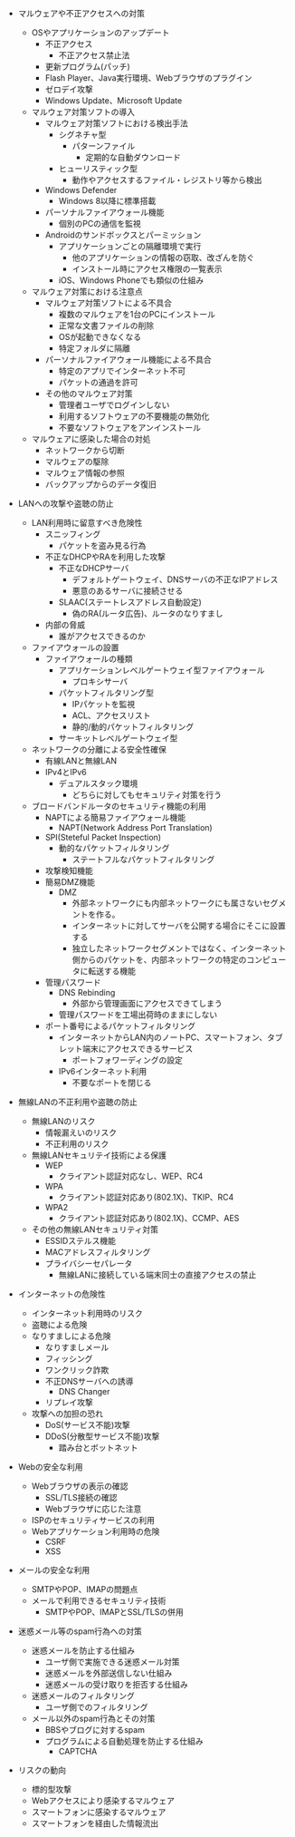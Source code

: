 - マルウェアや不正アクセスへの対策
    - OSやアプリケーションのアップデート
        - 不正アクセス
            - 不正アクセス禁止法
        - 更新プログラム(パッチ)
        - Flash Player、Java実行環境、Webブラウザのプラグイン
        - ゼロデイ攻撃
        - Windows Update、Microsoft Update
    - マルウェア対策ソフトの導入
        - マルウェア対策ソフトにおける検出手法
            - シグネチャ型
                - パターンファイル
                    - 定期的な自動ダウンロード
            - ヒューリスティック型
                - 動作やアクセスするファイル・レジストリ等から検出
        - Windows Defender
            - Windows 8以降に標準搭載
        - パーソナルファイアウォール機能
            - 個別のPCの通信を監視
        - Androidのサンドボックスとパーミッション
            - アプリケーションごとの隔離環境で実行
                - 他のアプリケーションの情報の窃取、改ざんを防ぐ
                - インストール時にアクセス権限の一覧表示
            - iOS、Windows Phoneでも類似の仕組み
    - マルウェア対策における注意点
        - マルウェア対策ソフトによる不具合
            - 複数のマルウェアを1台のPCにインストール
            - 正常な文書ファイルの削除
            - OSが起動できなくなる
            - 特定フォルダに隔離
        - パーソナルファイアウォール機能による不具合
            - 特定のアプリでインターネット不可
            - パケットの通過を許可
        - その他のマルウェア対策
            - 管理者ユーザでログインしない
            - 利用するソフトウェアの不要機能の無効化
            - 不要なソフトウェアをアンインストール
    - マルウェアに感染した場合の対処
        - ネットワークから切断
        - マルウェアの駆除
        - マルウェア情報の参照
        - バックアップからのデータ復旧

- LANへの攻撃や盗聴の防止
    - LAN利用時に留意すべき危険性
        - スニッフィング
            - パケットを盗み見る行為
        - 不正なDHCPやRAを利用した攻撃
            - 不正なDHCPサーバ
                - デフォルトゲートウェイ、DNSサーバの不正なIPアドレス
                - 悪意のあるサーバに接続させる
            - SLAAC(ステートレスアドレス自動設定)
                - 偽のRA(ルータ広告)、ルータのなりすまし
        - 内部の脅威
            - 誰がアクセスできるのか
    - ファイアウォールの設置
        - ファイアウォールの種類
            - アプリケーションレベルゲートウェイ型ファイアウォール
                - プロキシサーバ
            - パケットフィルタリング型
                - IPパケットを監視
                - ACL、アクセスリスト
                - 静的/動的パケットフィルタリング
            - サーキットレベルゲートウェイ型
    - ネットワークの分離による安全性確保
        - 有線LANと無線LAN
        - IPv4とIPv6
            - デュアルスタック環境
                - どちらに対してもセキュリティ対策を行う
    - ブロードバンドルータのセキュリティ機能の利用
        - NAPTによる簡易ファイアウォール機能
            - NAPT(Network Address Port Translation)
        - SPI(Steteful Packet Inspection)
            - 動的なパケットフィルタリング
                - ステートフルなパケットフィルタリング
        - 攻撃検知機能
        - 簡易DMZ機能
            - DMZ
                - 外部ネットワークにも内部ネットワークにも属さないセグメントを作る。
                - インターネットに対してサーバを公開する場合にそこに設置する
                - 独立したネットワークセグメントではなく、インターネット側からのパケットを、内部ネットワークの特定のコンピュータに転送する機能
        - 管理パスワード
            - DNS Rebinding
                - 外部から管理画面にアクセスできてしまう
            - 管理パスワードを工場出荷時のままにしない
        - ポート番号によるパケットフィルタリング
            - インターネットからLAN内のノートPC、スマートフォン、タブレット端末にアクセスできるサービス
                - ポートフォワーディングの設定
            - IPv6インターネット利用
                - 不要なポートを閉じる

- 無線LANの不正利用や盗聴の防止
    - 無線LANのリスク
        - 情報漏えいのリスク
        - 不正利用のリスク
    - 無線LANセキュリテイ技術による保護
        - WEP
            - クライアント認証対応なし、WEP、RC4
        - WPA
            - クライアント認証対応あり(802.1X)、TKIP、RC4
        - WPA2
            - クライアント認証対応あり(802.1X)、CCMP、AES
    - その他の無線LANセキュリティ対策
        - ESSIDステルス機能
        - MACアドレスフィルタリング
        - プライバシーセパレータ
            - 無線LANに接続している端末同士の直接アクセスの禁止

- インターネットの危険性
    - インターネット利用時のリスク
    - 盗聴による危険
    - なりすましによる危険
        - なりすましメール
        - フィッシング
        - ワンクリック詐欺
        - 不正DNSサーバへの誘導
            - DNS Changer
        - リプレイ攻撃
    - 攻撃への加担の恐れ
        - DoS(サービス不能)攻撃
        - DDoS(分散型サービス不能)攻撃
            - 踏み台とボットネット

- Webの安全な利用
    - Webブラウザの表示の確認
        - SSL/TLS接続の確認
        - Webブラウザに応じた注意
    - ISPのセキュリティサービスの利用
    - Webアプリケーション利用時の危険
        - CSRF
        - XSS

- メールの安全な利用
    - SMTPやPOP、IMAPの問題点
    - メールで利用できるセキュリティ技術
        - SMTPやPOP、IMAPとSSL/TLSの併用

- 迷惑メール等のspam行為への対策
    - 迷惑メールを防止する仕組み
        - ユーザ側で実施できる迷惑メール対策
        - 迷惑メールを外部送信しない仕組み
        - 迷惑メールの受け取りを拒否する仕組み
    - 迷惑メールのフィルタリング
        - ユーザ側でのフィルタリング
    - メール以外のspam行為とその対策
        - BBSやブログに対するspam
        - プログラムによる自動処理を防止する仕組み
            - CAPTCHA

- リスクの動向
    - 標的型攻撃
    - Webアクセスにより感染するマルウェア
    - スマートフォンに感染するマルウェア
    - スマートフォンを経由した情報流出